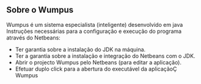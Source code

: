 
## Sobre o Wumpus

Wumpus é um sistema especialista (inteligente) desenvolvido em java
Instruções necessárias para a configuração e execução do programa através do Netbeans:

- Ter garantia sobre a instalação do JDK na máquina.
- Ter a garantia sobre a instalação e integração do Netbeans com o JDK.
- Abrir o projecto Wumpus pelo Netbeans (para editar a aplicação).
- Efetuar duplo click para a abertura do executável da aplicaçãoÇ Wumpus
